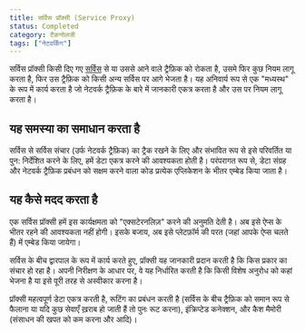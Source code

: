 ```yaml
---
title: सर्विस प्रॉक्सी (Service Proxy)
status: Completed
category: टैकनोलजी
tags: ["नेटवर्किंग"]
---
```


सर्विस प्रॉक्सी किसी दिए गए [सर्विस](/service/) से या उससे आने वाले ट्रैफ़िक को रोकता है,
उसमे फिर कुछ नियम लागू करता है, फिर उस ट्रैफ़िक को किसी अन्य सर्विस पर आगे भेजता है।
यह अनिवार्य रूप से एक "मध्यस्थ" के रूप में कार्य करता है जो नेटवर्क ट्रैफ़िक के बारे में जानकारी एकत्र करता है और उस पर नियम लागू करता है।

## यह समस्या का समाधान करता है

सर्विस से सर्विस संचार (उर्फ नेटवर्क ट्रैफ़िक) का ट्रैक रखने के लिए और
संभावित रूप से इसे परिवर्तित या पुन: निर्देशित करने के लिए, हमें डेटा एकत्र करने की आवश्यकता होती है।
परंपरागत रूप से, डेटा संग्रह और नेटवर्क ट्रैफ़िक प्रबंधन को सक्षम करने वाला कोड प्रत्येक एप्लिकेशन के भीतर एम्बेड किया जाता है।

## यह कैसे मदद करता है

एक सर्विस प्रॉक्सी हमें इस कार्यक्षमता को "एक्सटेरनलिज़" करने की अनुमति देती है।
अब इसे ऐप्स के भीतर रहने की आवश्यकता नहीं होगी।
इसके बजाय, अब इसे प्लेटफ़ॉर्म की परत (जहां आपके ऐप्स चलते हैं) में एम्बेड किया जायेगा।

सर्विस के बीच द्वारपाल के रूप में कार्य करते हुए, प्रॉक्सी यह जानकारी प्रदान करती है कि किस प्रकार का संचार हो रहा है।
अपनी निरीक्षण के आधार पर, वे यह निर्धारित करती है कि किसी विशेष अनुरोध को कहां भेजना है या इसे पूरी तरह से अस्वीकार करना है।

प्रॉक्सी महत्वपूर्ण डेटा एकत्र करती है, रूटिंग का प्रबंधन करती है (सर्विस के बीच ट्रैफ़िक को समान रूप से फैलाना या यदि कुछ सेवाएँ ख़राब हो जाती हैं तो पुनः रूट करना),
इंक्रिप्टेड कनेक्शन, और कैश मैमोरी (संसाधन की खपत को कम करना और आदि)।
